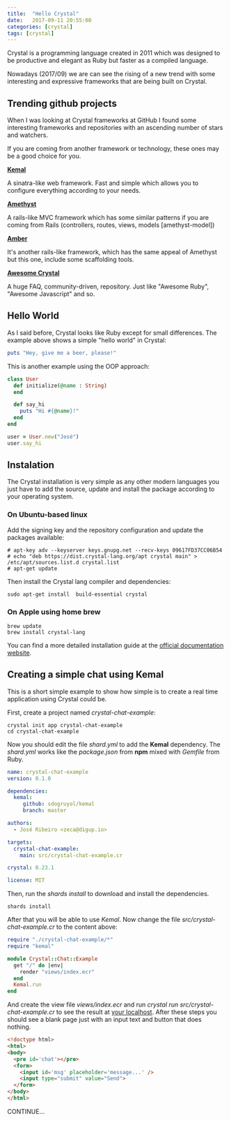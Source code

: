 ```yaml
---
title:  "Hello Crystal"
date:   2017-09-11 20:55:00
categories: [crystal]
tags: [crystal]
---
```

Crystal is a programming language created in 2011 which was designed to be productive and elegant as Ruby but faster as a compiled language.

Nowadays (2017/09) we are can see the rising of a new trend with some interesting and expressive frameworks that are being built on Crystal.

## Trending github projects

When I was looking at Crystal frameworks at GitHub I found some interesting frameworks and repositories with an ascending number of stars and watchers.

If you are coming from another framework or technology, these ones may be a good choice for you.

**[Kemal](https://github.com/kemalcr/kemal)**

A sinatra-like web framework. Fast and simple which allows you to configure everything according to your needs.

**[Amethyst](https://github.com/crystal-community/amethyst)**

A rails-like MVC framework which has some similar patterns if you are coming from Rails (controllers, routes, views, models [amethyst-model])

**[Amber](https://github.com/amberframework/amber)**

It's another rails-like framework, which has the same appeal of Amethyst but this one, include some scaffolding tools.

**[Awesome Crystal](https://github.com/veelenga/awesome-crystal)**

A huge FAQ, community-driven, repository. Just like "Awesome Ruby", "Awesome Javascript" and so.


## Hello World

As I said before, Crystal looks like Ruby except for small differences. The example above shows a simple "hello world" in Crystal:

```ruby
puts "Hey, give me a beer, please!"
```

This is another example using the OOP approach:

```ruby
class User
  def initialize(@name : String)
  end

  def say_hi
    puts "Hi #{@name}!"
  end
end

user = User.new("José")
user.say_hi
```

## Instalation

The Crystal installation is very simple as any other modern languages you just have to add the source, update and install the package according to your operating system.

### On Ubuntu-based linux

Add the signing key and the repository configuration and update the packages available:

```
# apt-key adv --keyserver keys.gnupg.net --recv-keys 09617FD37CC06B54
# echo "deb https://dist.crystal-lang.org/apt crystal main" > /etc/apt/sources.list.d crystal.list
# apt-get update
```

Then install the Crystal lang compiler and dependencies:

```
sudo apt-get install  build-essential crystal
```

### On Apple using home brew

```
brew update
brew install crystal-lang
```

You can find a more detailed installation guide at the [official documentation website](https://crystal-lang.org/docs/installation/on_debian_and_ubuntu.html).


## Creating a simple chat using Kemal

This is a short simple example to show how simple is to create a real time application using Crystal could be.

First, create a project named *crystal-chat-example*:

```
crystal init app crystal-chat-example
cd crystal-chat-example
```

Now you should edit the file *shard.yml* to add the **Kemal** dependency.
The *shard.yml* works like the *package.json* from **npm** mixed with *Gemfile* from Ruby.

```yaml
name: crystal-chat-example
version: 0.1.0

dependencies:
  kemal:
     github: sdogruyol/kemal
     branch: master

authors:
  - José Ribeiro <zeca@digup.io>

targets:
  crystal-chat-example:
    main: src/crystal-chat-example.cr

crystal: 0.23.1

license: MIT
```

Then, run the *shards install* to download and install the dependencies.

```
shards install
```

After that you will be able to use *Kemal*. Now change the file *src/crystal-chat-example.cr* to the content above:

```ruby
require "./crystal-chat-example/*"
require "kemal"

module Crystal::Chat::Example
  get "/" do |env|
    render "views/index.ecr"
  end
  Kemal.run
end
```

And create the view file *views/index.ecr* and run *crystal run src/crystal-chat-example.cr* to see the result at [your localhost](http://localhost:3000/). After these steps you should see a blank page just with an input text and button that does nothing.

```html
<!doctype html>
<html>
<body>
  <pre id='chat'></pre>
  <form>
    <input id='msg' placeholder='message...' />
    <input type="submit" value="Send">
  </form>
</body>
</html>
```


CONTINUE...